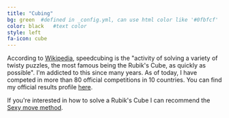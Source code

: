```yaml
---
title: "Cubing"
bg: green  #defined in _config.yml, can use html color like '#0fbfcf'
color: black   #text color
style: left
fa-icon: cube
---
```


According to <a href="https://en.wikipedia.org/wiki/Speedcubing">Wikipedia</a>, speedcubing is the "activity of solving a variety of twisty puzzles, the most famous being the Rubik's Cube, as quickly as possible". I'm addicted to this since many years. As of today, I have competed in more than 80 official competitions in 10 countries. You can find my official results profile <a href="https://www.worldcubeassociation.org/results/p.php?i=2009OHRN01">here</a>.<br/>

If you're interested in how to solve a Rubik's Cube I can recommend the <a href="http://cube.crider.co.uk/beginner.php">Sexy move method</a>.
